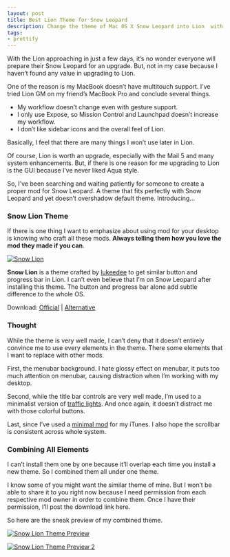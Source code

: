 ```yaml
---
layout: post
title: Best Lion Theme for Snow Leopard
description: Change the theme of Mac OS X Snow Leopard into Lion  with this small package.
tags:
- prettify
---
```

With the Lion approaching in just a few days, it’s no wonder everyone will prepare their Snow Leopard for an upgrade. But, not in my case because I haven’t found any value in upgrading to Lion.

<!--more-->

One of the reason is my MacBook doesn’t have multitouch support.  I’ve tried Lion GM on my friend’s MacBook Pro and conclude several things.

- My workflow doesn’t change even with gesture support.
- I only use Expose, so Mission Control and Launchpad doesn’t increase my workflow.
- I don’t like sidebar icons and the overall feel of Lion.

Basically, I feel that there are many things I won’t use later in Lion.

Of course, Lion is worth an upgrade, especially with the Mail 5 and many system enhancements. But, if there is one reason for me  upgrading to Lion is the GUI because I’ve never liked Aqua style.

So, I’ve been searching and waiting patiently for someone to create a proper mod for Snow Leopard. A theme that fits perfectly with Snow Leopard and yet doesn’t overshadow default theme. Introducing…

### Snow Lion Theme

If there is one thing I want to emphasize about using mod for your desktop is knowing who craft all these mods. **Always telling them how you love the mod they made if you can**.

[ ![Snow Lion][img1] ](http://images.sayzlim.net/2011/07/snowlion_preview.jpg "Snow Lion")

[img1]: http://images.sayzlim.net/2011/07/snowlion_preview.jpg "Snow Lion"

**Snow Lion** is a theme crafted by [lukeedee][1] to get similar button and progress bar in Lion. I can’t even believe that I’m on Snow Leopard after installing this theme. The button and progress bar alone add subtle difference to the whole OS.

Download: [Official](http://lukeedee.deviantart.com/art/Snow-Lion-Theme-Update-2-208905192 "Snow Lion Theme") | [Alternative](http://s3.sayzlim.net/f/snowlion-leopard-theme.zip "Snow Lion Theme")

### Thought

While the theme is very well made, I can’t deny that it doesn’t entirely convince me to use every elements in the theme. There some elements that I want to replace with other mods.

First, the menubar background. I hate glossy effect on menubar, it puts too much attention on menubar, causing distraction when I’m working with my desktop.

Second, while the title bar controls are very well made, I’m used to a minimalist version of [traffic lights][2]. And once again, it doesn’t distract me with those colorful buttons.

Last, since I’ve used a [minimal mod][3] for my iTunes. I also hope the scrollbar is consistent across whole system.

### Combining All Elements

I can’t install them one by one because it’ll overlap each time you install a new theme. So I combined them all under one theme.

I know some of you might want the similar theme of mine. But I won’t be able to share it to you right now because I need permission from each respective mod owner in order to combine them. Once I have their permission, I’ll post the download link here.

So here are the sneak preview of my combined theme.

[ ![Snow Lion Theme Preview][img4] ](http://images.sayzlim.net/2011/07/snowlion_titlebar.jpg "Snow Lion Theme Preview")

[img4]: http://images.sayzlim.net/2011/07/snowlion_titlebar.jpg "Snow Lion Theme Preview"

[ ![Snow Lion Theme Preview 2][img7] ](http://images.sayzlim.net/2011/07/snowlion_scrollbar.jpg "Snow Lion Theme Preview 2")

[img7]: http://images.sayzlim.net/2011/07/snowlion_scrollbar.jpg "Snow Lion Theme Preview 2"

[1]: http://lukeedee.deviantart.com/ "Lukeedee (Luc) on deviantART"
[2]: http://sayzlim.net/polished-traffic-lights-for-snow-leopard "Polished Traffic Lights for Snow Leopard | Sayz Lim - sayzlim.net"
[3]: http://sayzlim.net/minimal-itunes-interface-mod-for-mac "Minimal iTunes Interface Mod for Mac | Sayz Lim"

